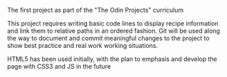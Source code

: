 The first project as part of the "The Odin Projects" curriculum

This project requires writing basic code lines to display recipe information and link them to relative paths in an ordered fashion. Git will be used along the way to document and commit meaningful changes to the project to show best practice and real work working situations. 

HTML5 has been used initially, with the plan to emphasis and develop the page with CSS3 and JS in the future
